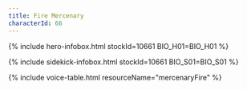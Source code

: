 ```yaml
---
title: Fire Mercenary
characterId: 66
---
```


{% include hero-infobox.html stockId=10661 BIO_H01=BIO_H01 %}

{% include sidekick-infobox.html stockId=10661 BIO_S01=BIO_S01 %}

{% include voice-table.html resourceName="mercenaryFire"
%}
